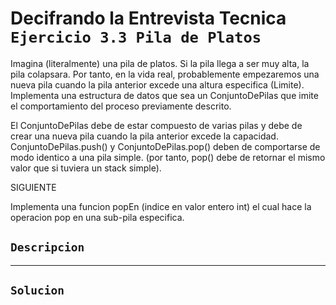 # Decifrando la Entrevista Tecnica `Ejercicio 3.3 Pila de Platos`

Imagina (literalmente) una pila de platos. Si la pila llega a ser muy alta, la pila colapsara. 
Por tanto, en la vida real, probablemente empezaremos una nueva pila cuando la pila anterior excede una altura especifica (Limite). Implementa una estructura de datos que sea un ConjuntoDePilas que imite el comportamiento del proceso previamente descrito. 

El ConjuntoDePilas debe de estar compuesto de varias pilas y debe de crear una nueva pila cuando la pila anterior excede la capacidad. ConjuntoDePilas.push() y ConjuntoDePilas.pop() deben de comportarse de modo identico a una pila simple. 
(por tanto, pop() debe de retornar el mismo valor que si tuviera un stack simple).

SIGUIENTE

Implementa una funcion popEn (indice en valor entero int) el cual hace la operacion pop en una sub-pila especifica.

## `Descripcion`

---

## `Solucion`
